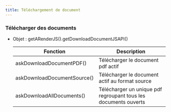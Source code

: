 ```yaml
---
title: Téléchargement de document
---
```


### Télécharger des documents

- Objet : getARenderJS().getDownloadDocumentJSAPI()

    | Fonction                    | Description                                                     |
    | --------------------------- | --------------------------------------------------------------- |
    | askDownloadDocumentPDF()    | Télécharger le document pdf actif                               |
    | askDownloadDocumentSource() | Télécharger le document actif au format source                  |
    | askDownloadAllDocuments()   | Télécharger un unique pdf regroupant tous les documents ouverts |